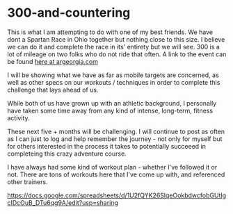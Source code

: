 # 300-and-countering

This is what I am attempting to do with one of my best friends. We have dont a Spartan Race in Ohio together but nothing close to this size. I believe we can do it and complete the race in its' entirety but we will see. 300 is a lot of mileage on two folks who do not ride that often. A link to the event can be found <a target="_blank" href="https://www.argeorgia.com/seatosea"> here at argeorgia.com</a>

I will be showing what we have as far as mobile targets are concerned, as well as other specs on our workouts / techniques in order to complete this challenge that lays ahead of us. 

While both of us have grown up with an athletic background, I personally have taken some time away from any kind of intense, long-term, fitness activity. 

These next five + months will be challenging. I will continue to post as often as I can  just to log and help remember the journey - not only for myself but for others interested in the process it takes to potentially succeeed in completeing this crazy adventure course.

I have always had some kind of workout plan - whether I've followed it or not. There are tons of workouts here that I've come up with, and referenced other trainers. 

https://docs.google.com/spreadsheets/d/1U2fQYK26SlqeOokbdwcfobGUtlgcIDcOuB_DTu6qg9A/edit?usp=sharing
